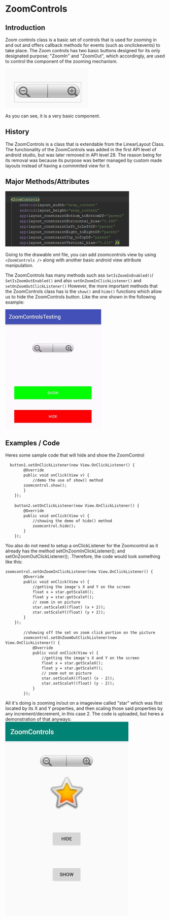 # ZoomControls

## Introduction

Zoom controls class is a basic set of controls that is used for zooming in and out and offers callback methods for events (such as onclickevents) to take place. The Zoom controls has two basic buttons designed for its only designated purpose; "ZoomIn" and "ZoomOut", which accordingly, are used to control the component of the zooming mechanism. 

![Picture](/Images/zoomicon.png)

As you can see, it is a very basic component.

## History
The ZoomControls is a class that is extendable from the LinearLayout Class.
The functionality of the ZoomControls was added in the first API level of android studio, but was later removed in API level 29.
The reason being for its removal was because its purpose was better managed by custom made layouts instead of having a commmited view for it.

## Major Methods/Attributes

![Picture2](/Images/zoomcontrolattribute.png)

Going to the drawable xml file, you can add zoomcontrols view by using ```<ZoomControls />``` along with another basic android view attribute manipulation. 

The ZoomControls has many methods such ass ```SetIsZoomInEnabled()```/ ```SetIsZoomOutEnabled()``` and also ```setOnZoomInClickListener()``` and ```setOnZoomOutClickListener()```
However, the more important methods that the ZoomControls class has is the ```show()``` and ```hide()``` functions which allow us to hide the ZoomControls button. Like the one shown in the following example:

![Gif](/Images/show-hide-in-ZoomControls-Android.gif)

## Examples / Code
Heres some sample code that will hide and show the ZoomControl
```
  button1.setOnClickListener(new View.OnClickListener() {
        @Override
        public void onClick(View v) {
            //demo the use of show() method
        zoomcontrol.show();
        }
    });

    button2.setOnClickListener(new View.OnClickListener() {
        @Override
        public void onClick(View v) {
            //showing the demo of hide() method
            zoomcontrol.hide();
        }
    });
```
You also do not need to setup a onClickListener for the Zoomcontrol as it already has the method setOnZoomInClickListener(); and setOnZoomOutClickListener(); .Therefore, the code would look something like this:

```
zoomcontrol.setOnZoomInClickListener(new View.OnClickListener() {
        @Override
        public void onClick(View v) {
            //getting the image's X and Y on the screen
            float x = star.getScaleX();
            float y = star.getScaleY();
            // zoom in on picture
            star.setScaleX((float) (x + 2));
            star.setScaleY((float) (y + 2));
        }
    });

        //showing off the set on zoom click portion on the picture
        zoomcontrol.setOnZoomOutClickListener(new View.OnClickListener() {
            @Override
            public void onClick(View v) {
                //getting the image's X and Y on the screen
                float x = star.getScaleX();
                float y = star.getScaleY();
                // zoom out on picture
                star.setScaleX((float) (x - 2));
                star.setScaleY((float) (y - 2));
            }
        });
```
All it's doing is zooming in/out on a imageview called "star" which was first located by its X and Y properties, and then scaling those said properties by any increment/decrement, in this case 2. The code is uploaded, but heres a demonstration of that anyways:
![code demo](/Images/zoomcontroltest.gif)



